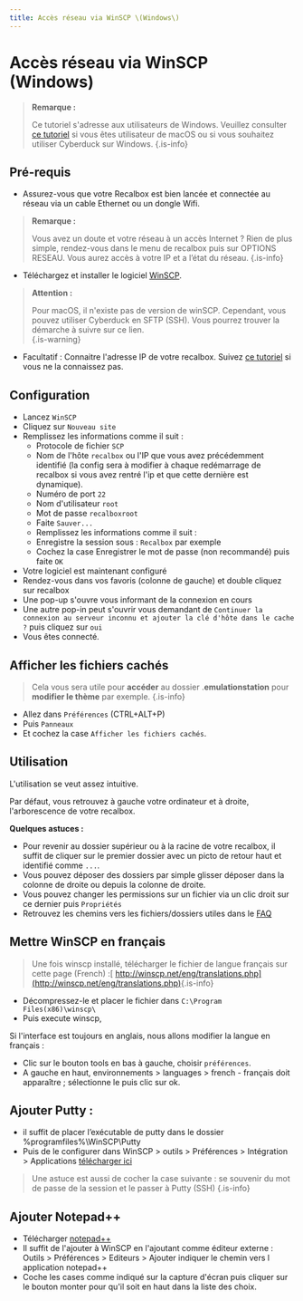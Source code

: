 ```yaml
---
title: Accès réseau via WinSCP \(Windows\)
---
```


# Accès réseau via WinSCP \(Windows\)


>**Remarque :**
>
>Ce tutoriel s'adresse aux utilisateurs de Windows. Veuillez consulter [ce tutoriel](/v/francais/tutoriels/systeme/acces/acces-sftp-ssh-via-cyberduck-osx-win) si vous êtes utilisateur de macOS ou si vous souhaitez utiliser Cyberduck sur Windows.
{.is-info}

## Pré-requis <a id="prerequis"></a>

* Assurez-vous que votre Recalbox est bien lancée et connectée au réseau via un cable Ethernet ou un dongle Wifi.


>**Remarque :**
>
>Vous avez un doute et votre réseau à un accès Internet ? Rien de plus simple, rendez-vous dans le menu de recalbox puis sur OPTIONS RESEAU. Vous aurez accès à votre IP et a l’état du réseau.
{.is-info}

* Téléchargez et installer le logiciel [WinSCP](https://winscp.net/).


>**Attention :**
>
>Pour macOS, il n'existe pas de version de winSCP. Cependant, vous pouvez utiliser Cyberduck en SFTP \(SSH\). Vous pourrez trouver la démarche à suivre sur ce lien.  
{.is-warning}

* Facultatif : Connaitre l'adresse IP de votre recalbox. Suivez [ce tutoriel](/v/francais/tutoriels/reseau/wifi/indicatif-wifi-dun-pays) si vous ne la connaissez pas.

## Configuration <a id="configuration"></a>

* Lancez `WinSCP`
* Cliquez sur `Nouveau site`
* Remplissez les informations comme il suit :
  * Protocole de fichier `SCP`
  * Nom de l'hôte `recalbox` ou l'IP que vous avez précédemment identifié \(la config sera à modifier à chaque redémarrage de recalbox si vous avez rentré l'ip et que cette dernière est dynamique\).
  * Numéro de port `22`
  * Nom d'utilisateur `root`
  * Mot de passe `recalboxroot`
  * Faite `Sauver...`
  * Remplissez les informations comme il suit :
  * Enregistre la session sous : `Recalbox` par exemple
  * Cochez la case Enregistrer le mot de passe \(non recommandé\) puis faite `OK`
* Votre logiciel est maintenant configuré
* Rendez-vous dans vos favoris \(colonne de gauche\) et double cliquez sur recalbox
* Une pop-up s'ouvre vous informant de la connexion en cours
* Une autre pop-in peut s'ouvrir vous demandant de `Continuer la connexion au serveur inconnu et ajouter la clé d'hôte dans le cache ?` puis cliquez sur `oui`
* Vous êtes connecté.

## Afficher les fichiers cachés <a id="afficher-les-fichiers-caches"></a>


>Cela vous sera utile pour **accéder** au dossier .**emulationstation** pour **modifier le thème** par exemple.
{.is-info}

* Allez dans `Préférences` \(CTRL+ALT+P\)
* Puis `Panneaux` 
* Et cochez la case `Afficher les fichiers cachés`.

## Utilisation <a id="utilisation"></a>

L'utilisation se veut assez intuitive.  
  
Par défaut, vous retrouvez à gauche votre ordinateur et à droite, l'arborescence de votre recalbox.

**Quelques astuces :**

* Pour revenir au dossier supérieur ou à la racine de votre recalbox, il suffit de cliquer sur le premier dossier avec un picto de retour haut et identifié comme `...`.
* Vous pouvez déposer des dossiers par simple glisser déposer dans la colonne de droite ou depuis la colonne de droite.
* Vous pouvez changer les permissions sur un fichier via un clic droit sur ce dernier puis `Propriétés`
* Retrouvez les chemins vers les fichiers/dossiers utiles dans le [FAQ](https://winscp.net/eng/docs/faq)

## Mettre WinSCP en français <a id="mettre-winscp-en-francais"></a>


>Une fois winscp installé, télécharger le fichier de langue français sur cette page \(French\) :[ http://winscp.net/eng/translations.php](http://winscp.net/eng/translations.php)​
{.is-info}

* Décompressez-le et placer le fichier dans `C:\Program Files(x86)\winscp\`
* Puis execute winscp,

Si l'interface est toujours en anglais, nous allons modifier la langue en français :

* Clic sur le bouton tools en bas à gauche, choisir `préférences`.
* A gauche en haut, environnements &gt; languages &gt; french - français doit apparaître ; sélectionne le puis clic sur ok.

## Ajouter Putty : <a id="ajouter-putty"></a>

* il suffit de placer l’exécutable de putty dans le dossier %programfiles%\WinSCP\Putty
* Puis de le configurer dans WinSCP &gt; outils &gt; Préférences &gt; Intégration &gt; Applications  [télécharger ici](https://www.chiark.greenend.org.uk/~sgtatham/putty/latest.html)


>Une astuce est aussi de cocher la case suivante : se souvenir du mot de passe de la session et le passer à Putty \(SSH\)
{.is-info}

## Ajouter Notepad++ <a id="ajouter-notepad"></a>

* Télécharger [notepad++](https://notepad-plus-plus.org/downloads/)
* Il suffit de l'ajouter à WinSCP en l'ajoutant comme éditeur externe : Outils &gt; Préférences &gt; Editeurs &gt; Ajouter indiquer le chemin vers l application notepad++
* Coche les cases comme indiqué sur la capture d'écran puis cliquer sur le bouton monter pour qu'il soit en haut dans la liste des choix.

